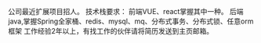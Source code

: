 公司最近扩展项目招人。
技术栈要求：
前端VUE、react掌握其中一种。
后端java,掌握Spring全家桶、redis、mysql、mq、分布式事务、分布式锁、任意orm框架
工作经验2年以上，有找工作的伙伴请将简历发送到主页邮箱。
